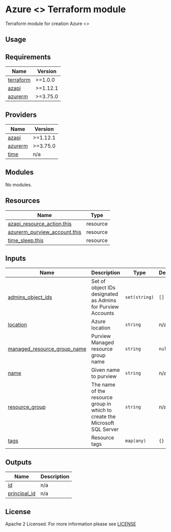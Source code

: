 # Azure <> Terraform module
Terraform module for creation Azure <>

## Usage

<!-- BEGIN_TF_DOCS -->
## Requirements

| Name | Version |
|------|---------|
| <a name="requirement_terraform"></a> [terraform](#requirement\_terraform) | >=1.0.0 |
| <a name="requirement_azapi"></a> [azapi](#requirement\_azapi) | >=1.12.1 |
| <a name="requirement_azurerm"></a> [azurerm](#requirement\_azurerm) | >=3.75.0 |

## Providers

| Name | Version |
|------|---------|
| <a name="provider_azapi"></a> [azapi](#provider\_azapi) | >=1.12.1 |
| <a name="provider_azurerm"></a> [azurerm](#provider\_azurerm) | >=3.75.0 |
| <a name="provider_time"></a> [time](#provider\_time) | n/a |

## Modules

No modules.

## Resources

| Name | Type |
|------|------|
| [azapi_resource_action.this](https://registry.terraform.io/providers/Azure/azapi/latest/docs/resources/resource_action) | resource |
| [azurerm_purview_account.this](https://registry.terraform.io/providers/hashicorp/azurerm/latest/docs/resources/purview_account) | resource |
| [time_sleep.this](https://registry.terraform.io/providers/hashicorp/time/latest/docs/resources/sleep) | resource |

## Inputs

| Name | Description | Type | Default | Required |
|------|-------------|------|---------|:--------:|
| <a name="input_admins_object_ids"></a> [admins\_object\_ids](#input\_admins\_object\_ids) | Set of object IDs designated as Admins for Purview Accounts | `set(string)` | `[]` | no |
| <a name="input_location"></a> [location](#input\_location) | Azure location | `string` | n/a | yes |
| <a name="input_managed_resource_group_name"></a> [managed\_resource\_group\_name](#input\_managed\_resource\_group\_name) | Purview Managed resource group name | `string` | `null` | no |
| <a name="input_name"></a> [name](#input\_name) | Given name to purview | `string` | n/a | yes |
| <a name="input_resource_group"></a> [resource\_group](#input\_resource\_group) | The name of the resource group in which to create the Microsoft SQL Server | `string` | n/a | yes |
| <a name="input_tags"></a> [tags](#input\_tags) | Resource tags | `map(any)` | `{}` | no |

## Outputs

| Name | Description |
|------|-------------|
| <a name="output_id"></a> [id](#output\_id) | n/a |
| <a name="output_principal_id"></a> [principal\_id](#output\_principal\_id) | n/a |
<!-- END_TF_DOCS -->

## License

Apache 2 Licensed. For more information please see [LICENSE](./LICENSE)
